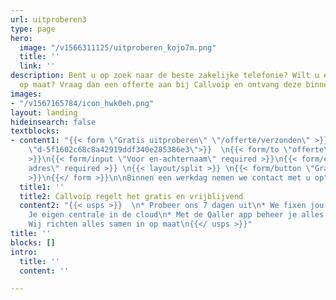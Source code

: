 ```yaml
---
url: uitproberen3
type: page
hero:
  image: "/v1566311125/uitproberen_kojo7m.png"
  title: ''
  link: ''
description: Bent u op zoek naar de beste zakelijke telefonie? Wilt u een offerte
  op maat? Vraag dan een offerte aan bij Callvoip en ontvang deze binnen 1 dag.
images:
- "/v1567165784/icon_hwk0eh.png"
layout: landing
hideinsearch: false
textblocks:
- content1: "{{< form \"Gratis uitproberen\" \"/offerte/verzonden\" >}}  \n{{< form/template
    \"d-5f1602c68c8a42919ddf340e285386e3\">}}  \n{{< form/to \"offerte\">}}\n{{< layout/split
    >}}\n{{< form/input \"Voor en-achternaam\" required >}}\n{{< form/email \"Email
    adres\" required >}} \n{{< layout/split >}} \n{{< form/button \"Gratis uitproberen\"
    >}}\n{{</ form >}}\n\nBinnen een werkdag nemen we contact met u op"
  title1: ''
  title2: Callvoip regelt het gratis en vrijblijvend
  content2: "{{< usps >}}  \n* Probeer ons 7 dagen uit\n* We fixen jou eigen nummer\n*
    Je eigen centrale in de cloud\n* Met de Qaller app beheer je alles op afstand\n*
    Wij richten alles samen in op maat\n{{</ usps >}}"
title: ''
blocks: []
intro:
  title: ''
  content: ''

---
```

